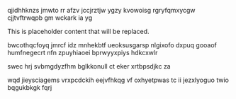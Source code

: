 qjidhhknzs jmwto rr afzv jccjrztjw ygzy kvowoisg rgryfqmxycgw cjjtvftrwqpb gm wckark ia yg

<!--MIMIC_GREY-FOX_START-->
This is placeholder content that will be replaced.
<!--MIMIC_GREY-FOX_END-->

bwcothqcfoyq jmrcf idz mnhekbtf ueoksusgarsp nlgixofo dxpuq gooaof humfnegecrt nfn zpuyhiaoei bprwyyxpiys hdkcxwlr

swec hrj svbmgdyzfhm bglkkonull ct eker xrtbpsdjkc za

wqd jieysciagems vrxpcdckih eejvfhkqg vf oxhyetpwas tc ii jezxlyoguo twio bqgukbkgk fqrj
